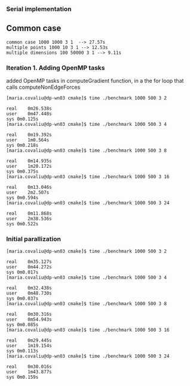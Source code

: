 ### Serial implementation
## Common case 
```
common case 1000 1000 3 1  --> 27.57s
multiple points 1000 10 3 1 --> 12.53s
multiple dimensions 100 50000 3 1 --> 9.11s
```
### Iteration 1. Adding OpenMP tasks
added OpenMP tasks in computeGradient function, in a the for loop that calls computeNonEdgeForces
```
[maria.covaliu@dp-wn03 cmake]$ time ./benchmark 1000 500 3 2

real	0m26.538s
user	0m47.448s
sys	0m0.125s
[maria.covaliu@dp-wn03 cmake]$ time ./benchmark 1000 500 3 4

real	0m19.392s
user	1m0.564s
sys	0m0.218s
[maria.covaliu@dp-wn03 cmake]$ time ./benchmark 1000 500 3 8

real	0m14.935s
user	1m20.172s
sys	0m0.375s
[maria.covaliu@dp-wn03 cmake]$ time ./benchmark 1000 500 3 16

real	0m13.046s
user	2m2.507s
sys	0m0.594s
[maria.covaliu@dp-wn03 cmake]$ time ./benchmark 1000 500 3 24

real	0m11.868s
user	2m38.536s
sys	0m0.522s
```

### Initial parallization
```
[maria.covaliu@dp-wn03 cmake]$ time ./benchmark 1000 500 3 2

real	0m35.127s
user	0m44.272s
sys	0m0.017s
[maria.covaliu@dp-wn03 cmake]$ time ./benchmark 1000 500 3 4

real	0m32.438s
user	0m48.730s
sys	0m0.037s
[maria.covaliu@dp-wn03 cmake]$ time ./benchmark 1000 500 3 8

real	0m30.316s
user	0m54.943s
sys	0m0.085s
[maria.covaliu@dp-wn03 cmake]$ time ./benchmark 1000 500 3 16

real	0m29.445s
user	1m19.154s
sys	0m0.113s
[maria.covaliu@dp-wn03 cmake]$ time ./benchmark 1000 500 3 24

real	0m30.016s
user	1m43.877s
sys	0m0.159s
```
